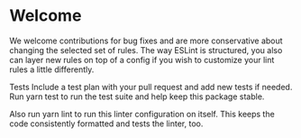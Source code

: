 # Welcome

We welcome contributions for bug fixes and are more conservative about changing the selected set of rules. The way ESLint is structured, you also can layer new rules on top of a config if you wish to customize your lint rules a little differently.

Tests
Include a test plan with your pull request and add new tests if needed. Run yarn test to run the test suite and help keep this package stable.

Also run yarn lint to run this linter configuration on itself. This keeps the code consistently formatted and tests the linter, too.
